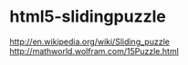 html5-slidingpuzzle
===================

http://en.wikipedia.org/wiki/Sliding_puzzle
http://mathworld.wolfram.com/15Puzzle.html
